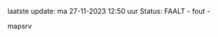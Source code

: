 laatste update: 
ma 27-11-2023 12:50   uur 
Status: FAALT - fout - 
<div class="service R">mapsrv</div>